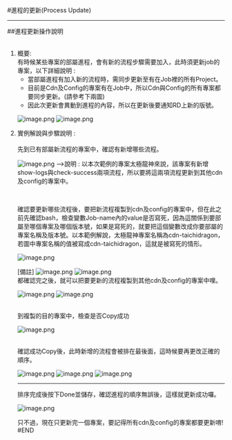 #進程的更新(Process Update)<hr>
##進程更新操作說明 
<ol>
<br>
<li>概要: 
<br>
有時候某些專案的部屬進程，會有新的流程步驟需要加入，此時須更新job的專案，以下詳細說明 : 
<ul>
<li>當部屬進程有加入新的流程時，需同步更新至有在Job裡的所有Project。
<li>目前是Cdn及Config的專案有在Job中，所以Cdn與Config的所有專案都要同步更新。(請參考下兩圖)
<li>因此次更新會異動到進程的內容，所以在更新後要通知RD上新的版號。
</ul>

![image.png](/.attachments/image-7e0175a3-1437-4e8f-840d-5f3e377bdd95.png)
![image.png](/.attachments/image-3c659607-b099-43b6-9ddd-d585949893bc.png)
<br>

<li>實例解說與步驟說明 : 
<br>
<br>
<Step1> 先到已有部屬新流程的專案中，確認有新增哪些流程。

![image.png](/.attachments/image-cf34596d-2c4a-4090-8c22-eab4c70f11d9.png)
-->說明 : 以本次範例的專案太極龍神來說，該專案有新增show-logs與check-success兩項流程，所以要將這兩項流程更新到其他cdn及config的專案中。

<br>

<Step2> 確認要更新哪些流程後，要把新流程複製到cdn及config的專案中，但在此之前先確認bash，檢查變數Job-name內的value是否寫死，因為這關係到要部屬至哪個專案及哪個版本號，如果是寫死的，就要把這個變數改成你要部屬的專案名稱及版本號。以本範例解說，太極龍神專案名稱為cdn-taichidragon，若圖中專案名稱的值被寫成cdn-taichidragon，這就是被寫死的情形。

![image.png](/.attachments/image-842dd193-6d77-4d95-951b-2269114f2089.png)

[備註] 
![image.png](/.attachments/image-6bb6f264-d71d-4e67-a7d4-af1a9cab7f85.png)
![image.png](/.attachments/image-18fedd5b-6a77-404e-a29b-09d7be8cf271.png)
<br>
<Step3> 都確認完之後，就可以把要更新的流程複製到其他cdn及config的專案中哩。 

![image.png](/.attachments/image-d15d9ddc-a43c-46ab-b146-c2156da55a14.png)
![image.png](/.attachments/image-3875223c-2d53-40ff-88dd-22d56ac71c7a.png)


<br>
<Step4> 到複製的目的專案中，檢查是否Copy成功

![image.png](/.attachments/image-91963c1e-9a9e-4347-b844-3d1f462950a7.png)


<br>
<Step5> 確認成功Copy後，此時新增的流程會被排在最後面，這時候要再更改正確的順序。

![image.png](/.attachments/image-93e473cc-e464-454b-93b6-51a62b7f393f.png)
![image.png](/.attachments/image-ec9b85bb-7f18-4f3e-a83e-92d5876cad42.png)
![image.png](/.attachments/image-6d97e194-4ec3-42bc-95fa-1ab5377dad88.png)
<hr>
排序完成後按下Done並儲存，確認進程的順序無誤後，這樣就更新成功囉。

![image.png](/.attachments/image-85069614-594a-40a9-8014-5ec9ff88cf43.png)

只不過，現在只更新完一個專案，要記得所有cdn及config的專案都要更新唷!
#END
